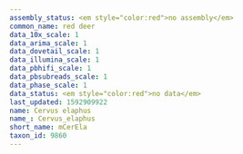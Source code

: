 ```yaml
---
assembly_status: <em style="color:red">no assembly</em>
common_name: red deer
data_10x_scale: 1
data_arima_scale: 1
data_dovetail_scale: 1
data_illumina_scale: 1
data_pbhifi_scale: 1
data_pbsubreads_scale: 1
data_phase_scale: 1
data_status: <em style="color:red">no data</em>
last_updated: 1592909922
name: Cervus elaphus
name_: Cervus_elaphus
short_name: mCerEla
taxon_id: 9860
---
```

